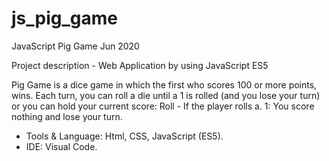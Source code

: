 # js_pig_game
JavaScript Pig Game
Jun 2020

Project description - Web Application by using JavaScript ES5

Pig Game is a dice game in which the first who scores 100 or more points, wins. Each turn, you can roll a die until a 1 is rolled (and you lose your turn) or you can hold your current score: Roll - If the player rolls a. 1: You score nothing and lose your turn.
- Tools & Language: Html, CSS, JavaScript (ES5).
- IDE: Visual Code.
